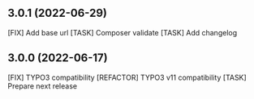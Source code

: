 ## 3.0.1 (2022-06-29)

[FIX] Add base url
[TASK] Composer validate
[TASK] Add changelog

## 3.0.0 (2022-06-17)

[FIX] TYPO3 compatibility
[REFACTOR] TYPO3 v11 compatibility
[TASK] Prepare next release

